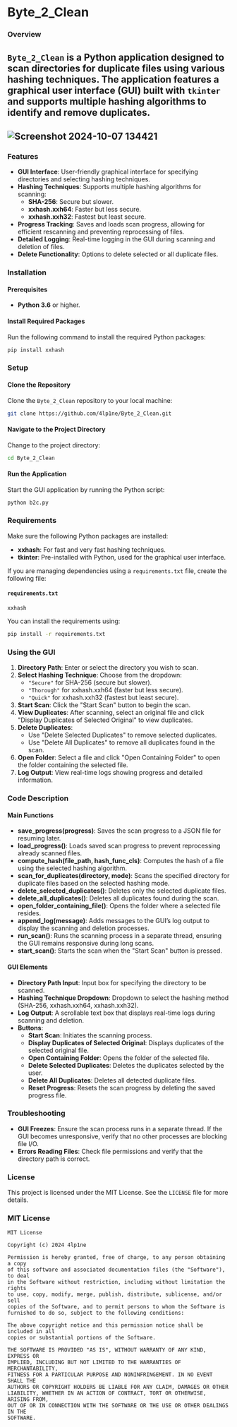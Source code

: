 # Byte_2_Clean

### Overview
`Byte_2_Clean` is a Python application designed to scan directories for duplicate files using various hashing techniques. The application features a graphical user interface (GUI) built with `tkinter` and supports multiple hashing algorithms to identify and remove duplicates.
---
![Screenshot 2024-10-07 134421](https://github.com/user-attachments/assets/21fde13e-fe18-43fa-a179-158502020959)
---

### Features
- **GUI Interface**: User-friendly graphical interface for specifying directories and selecting hashing techniques.
- **Hashing Techniques**: Supports multiple hashing algorithms for scanning:
  - **SHA-256**: Secure but slower.
  - **xxhash.xxh64**: Faster but less secure.
  - **xxhash.xxh32**: Fastest but least secure.
- **Progress Tracking**: Saves and loads scan progress, allowing for efficient rescanning and preventing reprocessing of files.
- **Detailed Logging**: Real-time logging in the GUI during scanning and deletion of files.
- **Delete Functionality**: Options to delete selected or all duplicate files.

### Installation

#### Prerequisites
- **Python 3.6** or higher.

#### Install Required Packages
Run the following command to install the required Python packages:

```bash
pip install xxhash
```

### Setup

#### Clone the Repository
Clone the `Byte_2_Clean` repository to your local machine:

```bash
git clone https://github.com/4lp1ne/Byte_2_Clean.git
```

#### Navigate to the Project Directory
Change to the project directory:

```bash
cd Byte_2_Clean
```

#### Run the Application
Start the GUI application by running the Python script:

```bash
python b2c.py
```

### Requirements
Make sure the following Python packages are installed:
- **xxhash**: For fast and very fast hashing techniques.
- **tkinter**: Pre-installed with Python, used for the graphical user interface.

If you are managing dependencies using a `requirements.txt` file, create the following file:

#### `requirements.txt`
```
xxhash
```

You can install the requirements using:

```bash
pip install -r requirements.txt
```

### Using the GUI
1. **Directory Path**: Enter or select the directory you wish to scan.
2. **Select Hashing Technique**: Choose from the dropdown:
   - `"Secure"` for SHA-256 (secure but slower).
   - `"Thorough"` for xxhash.xxh64 (faster but less secure).
   - `"Quick"` for xxhash.xxh32 (fastest but least secure).
3. **Start Scan**: Click the "Start Scan" button to begin the scan.
4. **View Duplicates**: After scanning, select an original file and click "Display Duplicates of Selected Original" to view duplicates.
5. **Delete Duplicates**:
   - Use "Delete Selected Duplicates" to remove selected duplicates.
   - Use "Delete All Duplicates" to remove all duplicates found in the scan.
6. **Open Folder**: Select a file and click "Open Containing Folder" to open the folder containing the selected file.
7. **Log Output**: View real-time logs showing progress and detailed information.

### Code Description

#### Main Functions
- **save_progress(progress)**: Saves the scan progress to a JSON file for resuming later.
- **load_progress()**: Loads saved scan progress to prevent reprocessing already scanned files.
- **compute_hash(file_path, hash_func_cls)**: Computes the hash of a file using the selected hashing algorithm.
- **scan_for_duplicates(directory, mode)**: Scans the specified directory for duplicate files based on the selected hashing mode.
- **delete_selected_duplicates()**: Deletes only the selected duplicate files.
- **delete_all_duplicates()**: Deletes all duplicates found during the scan.
- **open_folder_containing_file()**: Opens the folder where a selected file resides.
- **append_log(message)**: Adds messages to the GUI’s log output to display the scanning and deletion processes.
- **run_scan()**: Runs the scanning process in a separate thread, ensuring the GUI remains responsive during long scans.
- **start_scan()**: Starts the scan when the "Start Scan" button is pressed.

#### GUI Elements
- **Directory Path Input**: Input box for specifying the directory to be scanned.
- **Hashing Technique Dropdown**: Dropdown to select the hashing method (SHA-256, xxhash.xxh64, xxhash.xxh32).
- **Log Output**: A scrollable text box that displays real-time logs during scanning and deletion.
- **Buttons**:
  - **Start Scan**: Initiates the scanning process.
  - **Display Duplicates of Selected Original**: Displays duplicates of the selected original file.
  - **Open Containing Folder**: Opens the folder of the selected file.
  - **Delete Selected Duplicates**: Deletes the duplicates selected by the user.
  - **Delete All Duplicates**: Deletes all detected duplicate files.
  - **Reset Progress**: Resets the scan progress by deleting the saved progress file.

### Troubleshooting

- **GUI Freezes**: Ensure the scan process runs in a separate thread. If the GUI becomes unresponsive, verify that no other processes are blocking file I/O.
- **Errors Reading Files**: Check file permissions and verify that the directory path is correct.

### License

This project is licensed under the MIT License. See the `LICENSE` file for more details.

### MIT License

```text
MIT License

Copyright (c) 2024 4lp1ne

Permission is hereby granted, free of charge, to any person obtaining a copy
of this software and associated documentation files (the "Software"), to deal
in the Software without restriction, including without limitation the rights
to use, copy, modify, merge, publish, distribute, sublicense, and/or sell
copies of the Software, and to permit persons to whom the Software is
furnished to do so, subject to the following conditions:

The above copyright notice and this permission notice shall be included in all
copies or substantial portions of the Software.

THE SOFTWARE IS PROVIDED "AS IS", WITHOUT WARRANTY OF ANY KIND, EXPRESS OR
IMPLIED, INCLUDING BUT NOT LIMITED TO THE WARRANTIES OF MERCHANTABILITY,
FITNESS FOR A PARTICULAR PURPOSE AND NONINFRINGEMENT. IN NO EVENT SHALL THE
AUTHORS OR COPYRIGHT HOLDERS BE LIABLE FOR ANY CLAIM, DAMAGES OR OTHER
LIABILITY, WHETHER IN AN ACTION OF CONTRACT, TORT OR OTHERWISE, ARISING FROM,
OUT OF OR IN CONNECTION WITH THE SOFTWARE OR THE USE OR OTHER DEALINGS IN THE
SOFTWARE.

